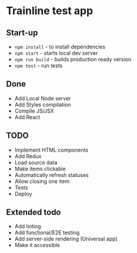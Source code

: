 # Trainline test app

## Start-up
  * `npm install` - to install dependencies
  * `npm start` - starts local dev server
  * `npm run build` - builds production ready version
  * `npm test` - run tests

## Done
  * Add Local Node server
  * Add Styles compilation
  * Compile JS/JSX
  * Add React 

## TODO 
  * Implement HTML components
  * Add Redux
  * Load source data 
  * Make items clickable 
  * Automatically refresh statuses
  * Allow closing one item
  * Tests
  * Deploy

## Extended todo
  * Add linting
  * Add functional/E2E testing
  * Add server-side rendering (Universal app)
  * Make it accessible
